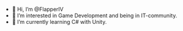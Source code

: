 - 👋 Hi, I’m @FlapperIV
- 👀 I’m interested in Game Development and being in IT-community.
- 🌱 I’m currently learning C# with Unity.

<!---
FlapperIV/FlapperIV is a ✨ special ✨ repository because its `README.md` (this file) appears on your GitHub profile.
You can click the Preview link to take a look at your changes.
--->
